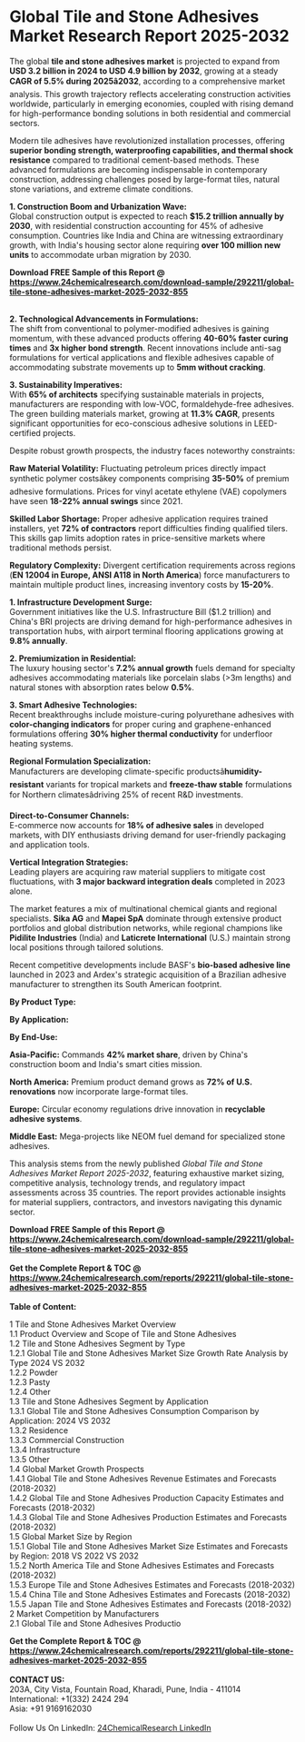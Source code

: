 <h1>Global Tile and Stone Adhesives Market Research Report 2025-2032</h1><p>The global <strong>tile and stone adhesives market</strong> is projected to expand from <strong>USD 3.2 billion in 2024 to USD 4.9 billion by 2032</strong>, growing at a steady <strong>CAGR of 5.5% during 2025â2032</strong>, according to a comprehensive market analysis. This growth trajectory reflects accelerating construction activities worldwide, particularly in emerging economies, coupled with rising demand for high-performance bonding solutions in both residential and commercial sectors.</p><p>Modern tile adhesives have revolutionized installation processes, offering <strong>superior bonding strength, waterproofing capabilities, and thermal shock resistance</strong> compared to traditional cement-based methods. These advanced formulations are becoming indispensable in contemporary construction, addressing challenges posed by large-format tiles, natural stone variations, and extreme climate conditions.</p><p><strong>1. Construction Boom and Urbanization Wave:</strong><br>
Global construction output is expected to reach <strong>$15.2 trillion annually by 2030</strong>, with residential construction accounting for 45% of adhesive consumption. Countries like India and China are witnessing extraordinary growth, with India's housing sector alone requiring <strong>over 100 million new units</strong> to accommodate urban migration by 2030.</p><div><b>Download FREE Sample of this Report @ 
            <a href="https://www.24chemicalresearch.com/download-sample/292211/global-tile-stone-adhesives-market-2025-2032-855">
            https://www.24chemicalresearch.com/download-sample/292211/global-tile-stone-adhesives-market-2025-2032-855</a></b></div><br><p><strong>2. Technological Advancements in Formulations:</strong><br>
The shift from conventional to polymer-modified adhesives is gaining momentum, with these advanced products offering <strong>40-60% faster curing times</strong> and <strong>3x higher bond strength</strong>. Recent innovations include anti-sag formulations for vertical applications and flexible adhesives capable of accommodating substrate movements up to <strong>5mm without cracking</strong>.</p><p><strong>3. Sustainability Imperatives:</strong><br>
With <strong>65% of architects</strong> specifying sustainable materials in projects, manufacturers are responding with low-VOC, formaldehyde-free adhesives. The green building materials market, growing at <strong>11.3% CAGR</strong>, presents significant opportunities for eco-conscious adhesive solutions in LEED-certified projects.</p><p>Despite robust growth prospects, the industry faces noteworthy constraints:</p><p><strong>Raw Material Volatility:</strong> Fluctuating petroleum prices directly impact synthetic polymer costsâkey components comprising <strong>35-50%</strong> of premium adhesive formulations. Prices for vinyl acetate ethylene (VAE) copolymers have seen <strong>18-22% annual swings</strong> since 2021.</p><p><strong>Skilled Labor Shortage:</strong> Proper adhesive application requires trained installers, yet <strong>72% of contractors</strong> report difficulties finding qualified tilers. This skills gap limits adoption rates in price-sensitive markets where traditional methods persist.</p><p><strong>Regulatory Complexity:</strong> Divergent certification requirements across regions (<strong>EN 12004 in Europe, ANSI A118 in North America</strong>) force manufacturers to maintain multiple product lines, increasing inventory costs by <strong>15-20%</strong>.</p><p><strong>1. Infrastructure Development Surge:</strong><br>
Government initiatives like the U.S. Infrastructure Bill ($1.2 trillion) and China's BRI projects are driving demand for high-performance adhesives in transportation hubs, with airport terminal flooring applications growing at <strong>9.8% annually</strong>.</p><p><strong>2. Premiumization in Residential:</strong><br>
The luxury housing sector's <strong>7.2% annual growth</strong> fuels demand for specialty adhesives accommodating materials like porcelain slabs (&gt;3m lengths) and natural stones with absorption rates below <strong>0.5%</strong>.</p><p><strong>3. Smart Adhesive Technologies:</strong><br>
Recent breakthroughs include moisture-curing polyurethane adhesives with <strong>color-changing indicators</strong> for proper curing and graphene-enhanced formulations offering <strong>30% higher thermal conductivity</strong> for underfloor heating systems.</p><p><strong>Regional Formulation Specialization:</strong><br>
    Manufacturers are developing climate-specific productsâ<strong>humidity-resistant</strong> variants for tropical markets and <strong>freeze-thaw stable</strong> formulations for Northern climatesâdriving 25% of recent R&amp;D investments.</p><p><strong>Direct-to-Consumer Channels:</strong><br>
    E-commerce now accounts for <strong>18% of adhesive sales</strong> in developed markets, with DIY enthusiasts driving demand for user-friendly packaging and application tools.</p><p><strong>Vertical Integration Strategies:</strong><br>
    Leading players are acquiring raw material suppliers to mitigate cost fluctuations, with <strong>3 major backward integration deals</strong> completed in 2023 alone.</p><p>The market features a mix of multinational chemical giants and regional specialists. <strong>Sika AG</strong> and <strong>Mapei SpA</strong> dominate through extensive product portfolios and global distribution networks, while regional champions like <strong>Pidilite Industries</strong> (India) and <strong>Laticrete International</strong> (U.S.) maintain strong local positions through tailored solutions.</p><p>Recent competitive developments include BASF's <strong>bio-based adhesive line</strong> launched in 2023 and Ardex's strategic acquisition of a Brazilian adhesive manufacturer to strengthen its South American footprint.</p><p><strong>By Product Type:</strong></p><p><strong>By Application:</strong></p><p><strong>By End-Use:</strong></p><p><strong>Asia-Pacific:</strong> Commands <strong>42% market share</strong>, driven by China's construction boom and India's smart cities mission.</p><p><strong>North America:</strong> Premium product demand grows as <strong>72% of U.S. renovations</strong> now incorporate large-format tiles.</p><p><strong>Europe:</strong> Circular economy regulations drive innovation in <strong>recyclable adhesive systems</strong>.</p><p><strong>Middle East:</strong> Mega-projects like NEOM fuel demand for specialized stone adhesives.</p><p>This analysis stems from the newly published <em>Global Tile and Stone Adhesives Market Report 2025-2032</em>, featuring exhaustive market sizing, competitive analysis, technology trends, and regulatory impact assessments across 35 countries. The report provides actionable insights for material suppliers, contractors, and investors navigating this dynamic sector.</p><div><b>Download FREE Sample of this Report @ 
            <a href="https://www.24chemicalresearch.com/download-sample/292211/global-tile-stone-adhesives-market-2025-2032-855">
            https://www.24chemicalresearch.com/download-sample/292211/global-tile-stone-adhesives-market-2025-2032-855</a></b></div><br><div><b>Get the Complete Report & TOC @ 
            <a href="https://www.24chemicalresearch.com/reports/292211/global-tile-stone-adhesives-market-2025-2032-855">
            https://www.24chemicalresearch.com/reports/292211/global-tile-stone-adhesives-market-2025-2032-855</a></b></div><br>
            <b>Table of Content:</b><p>1 Tile and Stone Adhesives Market Overview<br />
    1.1 Product Overview and Scope of Tile and Stone Adhesives<br />
    1.2 Tile and Stone Adhesives Segment by Type<br />
        1.2.1 Global Tile and Stone Adhesives Market Size Growth Rate Analysis by Type 2024 VS 2032<br />
        1.2.2 Powder<br />
        1.2.3 Pasty<br />
        1.2.4 Other<br />
    1.3 Tile and Stone Adhesives Segment by Application<br />
        1.3.1 Global Tile and Stone Adhesives Consumption Comparison by Application: 2024 VS 2032<br />
        1.3.2 Residence<br />
        1.3.3 Commercial Construction<br />
        1.3.4 Infrastructure<br />
        1.3.5 Other<br />
    1.4 Global Market Growth Prospects<br />
        1.4.1 Global Tile and Stone Adhesives Revenue Estimates and Forecasts (2018-2032)<br />
        1.4.2 Global Tile and Stone Adhesives Production Capacity Estimates and Forecasts (2018-2032)<br />
        1.4.3 Global Tile and Stone Adhesives Production Estimates and Forecasts (2018-2032)<br />
    1.5 Global Market Size by Region<br />
        1.5.1 Global Tile and Stone Adhesives Market Size Estimates and Forecasts by Region: 2018 VS 2022 VS 2032<br />
        1.5.2 North America Tile and Stone Adhesives Estimates and Forecasts (2018-2032)<br />
        1.5.3 Europe Tile and Stone Adhesives Estimates and Forecasts (2018-2032)<br />
        1.5.4 China Tile and Stone Adhesives Estimates and Forecasts (2018-2032)<br />
        1.5.5 Japan Tile and Stone Adhesives Estimates and Forecasts (2018-2032)<br />
2 Market Competition by Manufacturers<br />
    2.1 Global Tile and Stone Adhesives Productio</p><div><b>Get the Complete Report & TOC @ 
            <a href="https://www.24chemicalresearch.com/reports/292211/global-tile-stone-adhesives-market-2025-2032-855">
            https://www.24chemicalresearch.com/reports/292211/global-tile-stone-adhesives-market-2025-2032-855</a></b></div><br><b>CONTACT US:</b><br>
            203A, City Vista, Fountain Road, Kharadi, Pune, India - 411014<br>
            International: +1(332) 2424 294<br>
            Asia: +91 9169162030 <br><br>
            Follow Us On LinkedIn: <a href="https://www.linkedin.com/company/24chemicalresearch/">24ChemicalResearch LinkedIn</a>